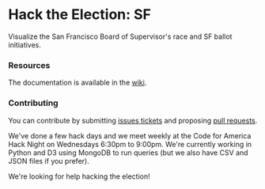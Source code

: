 Hack the Election: SF
=================
Visualize the San Francisco Board of Supervisor's race and SF ballot initiatives.

### Resources

The documentation is available in the [wiki](https://github.com/danid123/campaign_finance/wiki).

### Contributing

You can contribute by submitting [issues tickets](https://github.com/danid123/campaign_finance/issues) and proposing [pull requests](https://github.com/danid123/campaign_finance/pulls). 

We've done a few hack days and we meet weekly at the Code for America Hack Night on Wednesdays 6:30pm to 9:00pm. We're currently working in Python and D3 using MongoDB to run queries (but we also have CSV and JSON files if you prefer).

We're looking for help hacking the election!
